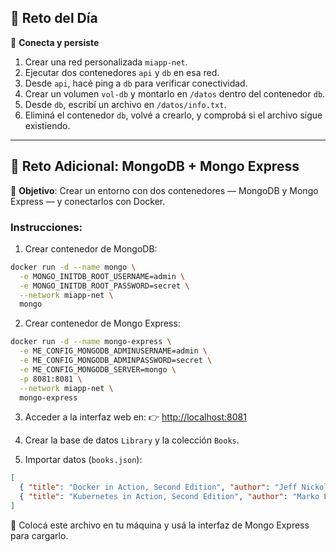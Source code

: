 ## 🧠 Reto del Día

🧪 **Conecta y persiste**

1. Crear una red personalizada `miapp-net`.
2. Ejecutar dos contenedores `api` y `db` en esa red.
3. Desde `api`, hacé ping a `db` para verificar conectividad.
4. Crear un volumen `vol-db` y montarlo en `/datos` dentro del contenedor `db`.
5. Desde `db`, escribí un archivo en `/datos/info.txt`.
6. Eliminá el contenedor `db`, volvé a crearlo, y comprobá si el archivo sigue existiendo.

---

## 🧪 Reto Adicional: MongoDB + Mongo Express

🎯 **Objetivo**: Crear un entorno con dos contenedores — MongoDB y Mongo Express — y conectarlos con Docker.

### Instrucciones:

1. Crear contenedor de MongoDB:

```bash
docker run -d --name mongo \
  -e MONGO_INITDB_ROOT_USERNAME=admin \
  -e MONGO_INITDB_ROOT_PASSWORD=secret \
  --network miapp-net \
  mongo
```

2. Crear contenedor de Mongo Express:

```bash
docker run -d --name mongo-express \
  -e ME_CONFIG_MONGODB_ADMINUSERNAME=admin \
  -e ME_CONFIG_MONGODB_ADMINPASSWORD=secret \
  -e ME_CONFIG_MONGODB_SERVER=mongo \
  -p 8081:8081 \
  --network miapp-net \
  mongo-express
```

3. Acceder a la interfaz web en:
   👉 [http://localhost:8081](http://localhost:8081)

4. Crear la base de datos `Library` y la colección `Books`.

5. Importar datos (`books.json`):

```json
[
  { "title": "Docker in Action, Second Edition", "author": "Jeff Nickoloff and Stephen Kuenzli" },
  { "title": "Kubernetes in Action, Second Edition", "author": "Marko Lukša" }
]
```

📂 Colocá este archivo en tu máquina y usá la interfaz de Mongo Express para cargarlo.
